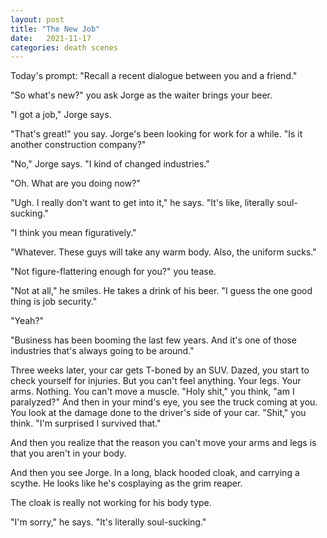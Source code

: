 ```yaml
---
layout: post
title: "The New Job"
date:   2021-11-17
categories: death scenes
---
```

Today's prompt: "Recall a recent dialogue between you and a friend."

"So what's new?" you ask Jorge as the waiter brings your beer.

"I got a job," Jorge says.

"That's great!" you say. Jorge's been looking for work for a while. "Is it another construction company?"

"No," Jorge says. "I kind of changed industries."

"Oh. What are you doing now?"

"Ugh. I really don't want to get into it," he says. "It's like, literally soul-sucking."

"I think you mean figuratively."

"Whatever. These guys will take any warm body. Also, the uniform sucks." 

"Not figure-flattering enough for you?" you tease.

"Not at all," he smiles. He takes a drink of his beer. "I guess the one good thing is job security."

"Yeah?"

"Business has been booming the last few years. And it's one of those industries that's always going to be around."

Three weeks later, your car gets T-boned by an SUV. Dazed, you start to check yourself for injuries. But you can't feel anything. Your legs. Your arms. Nothing. You can't move a muscle. "Holy shit," you think, "am I paralyzed?" And then in your mind's eye, you see the truck coming at you. You look at the damage done to the driver's side of your car. "Shit," you think. "I'm surprised I survived that."

And then you realize that the reason you can't move your arms and legs is that you aren't in your body.

And then you see Jorge. In a long, black hooded cloak, and carrying a scythe. He looks like he's cosplaying as the grim reaper.

The cloak is really not working for his body type.

"I'm sorry," he says. "It's literally soul-sucking."
